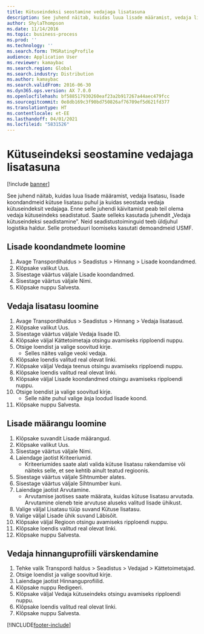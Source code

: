 ```yaml
---
title: Kütuseindeksi seostamine vedajaga lisatasuna
description: See juhend näitab, kuidas luua lisade määramist, vedaja lisatasu, lisade koondandmeid kütuse lisatasu puhul ja kuidas seostada vedaja kütuseindeksit vedajaga.
author: ShylaThompson
ms.date: 11/14/2016
ms.topic: business-process
ms.prod: ''
ms.technology: ''
ms.search.form: TMSRatingProfile
audience: Application User
ms.reviewer: kamaybac
ms.search.region: Global
ms.search.industry: Distribution
ms.author: kamaybac
ms.search.validFrom: 2016-06-30
ms.dyn365.ops.version: AX 7.0.0
ms.openlocfilehash: bf588517930260eaf23a2b917267a44aec479fcc
ms.sourcegitcommit: 0e8db169c3f90bd750826af76709ef5d621fd377
ms.translationtype: HT
ms.contentlocale: et-EE
ms.lasthandoff: 04/01/2021
ms.locfileid: "5831526"
---
```

# <a name="associate-a-fuel-index-with-a-carrier-as-an-accessorial-charge"></a>Kütuseindeksi seostamine vedajaga lisatasuna

[!include [banner](../../includes/banner.md)]

See juhend näitab, kuidas luua lisade määramist, vedaja lisatasu, lisade koondandmeid kütuse lisatasu puhul ja kuidas seostada vedaja kütuseindeksit vedajaga. Enne selle juhendi käivitamist peab teil olema vedaja kütuseindeks seadistatud. Saate selleks kasutada juhendit „Vedaja kütuseindeksi seadistamine”. Neid seadistustoiminguid teeb üldjuhul logistika haldur. Selle protseduuri loomiseks kasutati demoandmeid USMF.


## <a name="create-an-accessorial-master"></a>Lisade koondandmete loomine
1. Avage Transpordihaldus > Seadistus > Hinnang > Lisade koondandmed.
2. Klõpsake valikut Uus.
3. Sisestage väärtus väljale Lisade koondandmed.
4. Sisestage väärtus väljale Nimi.
5. Klõpsake nuppu Salvesta.

## <a name="create-a-carrier-accessorial-charge"></a>Vedaja lisatasu loomine
1. Avage Transpordihaldus > Seadistus > Hinnang > Vedaja lisatasud.
2. Klõpsake valikut Uus.
3. Sisestage väärtus väljale Vedaja lisade ID.
4. Klõpsake väljal Kättetoimetaja otsingu avamiseks ripploendi nuppu.
5. Otsige loendist ja valige soovitud kirje.
    * Selles näites valige veoki vedaja.  
6. Klõpsake loendis valitud real olevat linki.
7. Klõpsake väljal Vedaja teenus otsingu avamiseks ripploendi nuppu.
8. Klõpsake loendis valitud real olevat linki.
9. Klõpsake väljal Lisade koondandmed otsingu avamiseks ripploendi nuppu.
10. Otsige loendist ja valige soovitud kirje.
    * Selle näite puhul valige äsja loodud lisade koond.  
11. Klõpsake nuppu Salvesta.

## <a name="create-an-accessorial-assignment"></a>Lisade määrangu loomine
1. Klõpsake suvandit Lisade määrangud.
2. Klõpsake valikut Uus.
3. Sisestage väärtus väljale Nimi.
4. Laiendage jaotist Kriteeriumid.
    * Kriteeriumides saate alati valida kütuse lisatasu rakendamise või näiteks selle, et see kehtib ainult teatud regioonis.  
5. Sisestage väärtus väljale Sihtnumber alates.
6. Sisestage väärtus väljale Sihtnumber kuni.
7. Laiendage jaotist Arvutamine.
    * Arvutamise jaotises saate määrata, kuidas kütuse lisatasu arvutada. Arvutamine oleneb teie arvutuse aluseks valitud lisade ühikust.  
8. Valige väljal Lisatasu tüüp suvand Kütuse lisatasu.
9. Valige väljal Lisade ühik suvand Läbisõit.
10. Klõpsake väljal Regioon otsingu avamiseks ripploendi nuppu.
11. Klõpsake loendis valitud real olevat linki.
12. Klõpsake nuppu Salvesta.

## <a name="update-the-carrier-rating-profile"></a>Vedaja hinnanguprofiili värskendamine
1. Tehke valik Transpordi haldus > Seadistus > Vedajad > Kättetoimetajad.
2. Otsige loendist ja valige soovitud kirje.
3. Laiendage jaotist Hinnanguprofiilid.
4. Klõpsake nuppu Redigeeri.
5. Klõpsake väljal Vedaja kütuseindeks otsingu avamiseks ripploendi nuppu.
6. Klõpsake loendis valitud real olevat linki.
7. Klõpsake nuppu Salvesta.



[!INCLUDE[footer-include](../../../includes/footer-banner.md)]